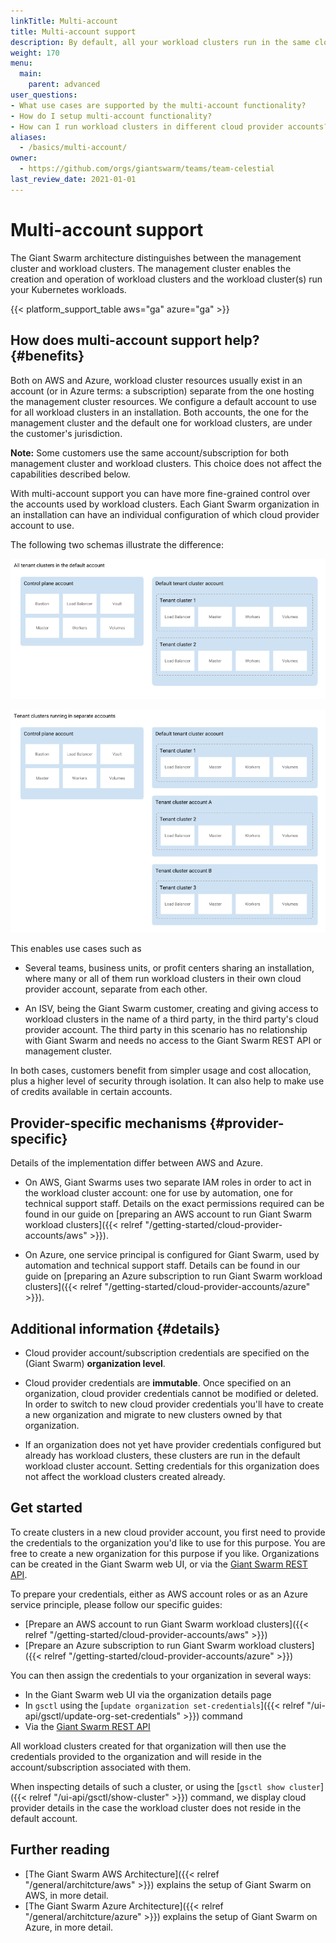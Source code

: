 ```yaml
---
linkTitle: Multi-account
title: Multi-account support
description: By default, all your workload clusters run in the same cloud provider account. With multi-account support for AWS and Azure, you can define a specific cloud provider account to use per organization.
weight: 170
menu:
  main:
    parent: advanced
user_questions:
- What use cases are supported by the multi-account functionality?
- How do I setup multi-account functionality?
- How can I run workload clusters in different cloud provider accounts?
aliases:
  - /basics/multi-account/
owner:
  - https://github.com/orgs/giantswarm/teams/team-celestial
last_review_date: 2021-01-01
---
```


# Multi-account support

The Giant Swarm architecture distinguishes between the management cluster and workload clusters. The management cluster enables the creation and operation of workload clusters and the workload cluster(s) run your Kubernetes workloads.

{{< platform_support_table aws="ga" azure="ga" >}}

## How does multi-account support help? {#benefits}

Both on AWS and Azure, workload cluster resources usually exist in an account (or in Azure terms: a subscription) separate from the one hosting the management cluster resources. We configure a default account to use for all workload clusters in an installation. Both accounts, the one for the management cluster and the default one for workload clusters, are under the customer's jurisdiction.

**Note:** Some customers use the same account/subscription for both management cluster and workload clusters. This choice does not affect the capabilities described below.

With multi-account support you can have more fine-grained control over the accounts used by workload clusters. Each Giant Swarm organization in an installation can have an individual configuration of which cloud provider account to use.

The following two schemas illustrate the difference:

![same-account](same-account.png)

![same-account](separate-accounts.png)

This enables use cases such as

- Several teams, business units, or profit centers sharing an installation, where many or all of them run workload clusters in their own cloud provider account, separate from each other.

- An ISV, being the Giant Swarm customer, creating and giving access to workload clusters in the name of a third party, in the third party's cloud provider account. The third party in this scenario has no relationship with Giant Swarm and needs no access to the Giant Swarm REST API or management cluster.

In both cases, customers benefit from simpler usage and cost allocation, plus a higher level of security through isolation. It can also help to make use of credits available in certain accounts.

## Provider-specific mechanisms {#provider-specific}

Details of the implementation differ between AWS and Azure.

- On AWS, Giant Swarms uses two separate IAM roles in order to act in the workload cluster account: one for use by automation, one for technical support staff. Details on the exact permissions required can be found in our guide on [preparing an AWS account to run Giant Swarm workload clusters]({{< relref "/getting-started/cloud-provider-accounts/aws" >}}).

- On Azure, one service principal is configured for Giant Swarm, used by automation and technical support staff. Details can be found in our guide on [preparing an Azure subscription to run Giant Swarm workload clusters]({{< relref "/getting-started/cloud-provider-accounts/azure" >}}).

## Additional information {#details}

- Cloud provider account/subscription credentials are specified on the (Giant Swarm) **organization level**.

- Cloud provider credentials are **immutable**. Once specified on an organization, cloud provider credentials cannot be modified or deleted. In order to switch to new cloud provider credentials you'll have to create a new organization and migrate to new clusters owned by that organization.

- If an organization does not yet have provider credentials configured but already has workload clusters, these clusters are run in the default workload cluster account. Setting credentials for this organization does not affect the workload clusters created already.

## Get started

To create clusters in a new cloud provider account, you first need to provide the credentials to the organization you'd like to use for this purpose. You are free to create a new organization for this purpose if you like. Organizations can be created in the Giant Swarm web UI, or via the [Giant Swarm REST API](/api/#operation/addOrganization).

To prepare your credentials, either as AWS account roles or as an Azure service principle, please follow our specific guides:

- [Prepare an AWS account to run Giant Swarm workload clusters]({{< relref "/getting-started/cloud-provider-accounts/aws" >}})
- [Prepare an Azure subscription to run Giant Swarm workload clusters]({{< relref "/getting-started/cloud-provider-accounts/azure" >}})

You can then assign the credentials to your organization in several ways:

- In the Giant Swarm web UI via the organization details page
- In `gsctl` using the [`update organization set-credentials`]({{< relref "/ui-api/gsctl/update-org-set-credentials" >}}) command
- Via the [Giant Swarm REST API](/api/#operation/addCredentials)

All workload clusters created for that organization will then use the credentials provided to the organization and will reside in the account/subscription associated with them.

When inspecting details of such a cluster, or using the [`gsctl show cluster`]({{< relref "/ui-api/gsctl/show-cluster" >}}) command, we display cloud provider details in the case the workload cluster does not reside in the default account.

## Further reading

- [The Giant Swarm AWS Architecture]({{< relref "/general/architcture/aws" >}}) explains the setup of Giant Swarm on AWS, in more detail.
- [The Giant Swarm Azure Architecture]({{< relref "/general/architcture/azure" >}}) explains the setup of Giant Swarm on Azure, in more detail.
